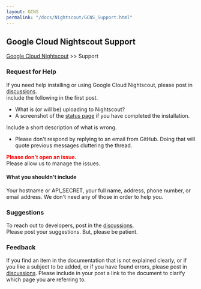 ```yaml
---
layout: GCNS
permalink: "/docs/Nightscout/GCNS_Support.html"
---
```


## Google Cloud Nightscout Support
[Google Cloud Nightscout](./GoogleCloud.md) >> Support  
  
### Request for Help  
If you need help installing or using Google Cloud Nightscout, please post in [discussions](https://github.com/NightscoutFoundation/xDrip/discussions).  
include the following in the first post.  
- What is (or will be) uploading to Nightscout?
- A screenshot of the [status page](./Status.md) if you have completed the installation.  

Include a short description of what is wrong.  

- Please don't respond by replying to an email from GitHub.  Doing that will quote previous messages cluttering the thread.    
  
**<span style="color:red">Please don't open an issue.</span>**  
Please allow us to manage the issues.    
  
#### What you shouldn't include  
Your hostname or API_SECRET, your full name, address, phone number, or email address.  We don't need any of those in order to help you.  
  
  
### Suggestions 
To reach out to developers, post in the [discussions](https://github.com/NightscoutFoundation/xDrip/discussions).    
Please post your suggestions.  But, please be patient.  
  
  
### Feedback  
If you find an item in the documentation that is not explained clearly, or if you like a subject to be added, or if you have found errors, please post in [discussions](https://github.com/NightscoutFoundation/xDrip/discussions).  Please include in your post a link to the document to clarify which page you are referring to.  
